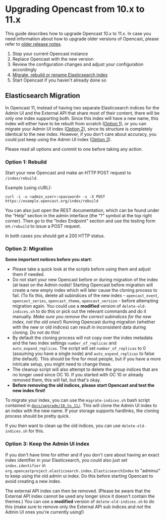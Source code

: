 Upgrading Opencast from 10.x to 11.x
===================================

This guide describes how to upgrade Opencast 10.x to 11.x.
In case you need information about how to upgrade older versions of Opencast,
please refer to [older release notes](https://docs.opencast.org).

1. Stop your current Opencast instance
2. Replace Opencast with the new version
3. Review the configuration changes and adjust your configuration accordingly
4. [Migrate, rebuild or rename Elasticsearch index](#elasticsearch-migration)
5. Start Opencast if you haven't already done so

Elasticsearch Migration
-----------------------

In Opencast 11, instead of having two separate Elasticsearch indices for the Admin UI and the External API that share
most of their content, there will be only one index supporting both. Since this index will have a new name, this index
will either have to be rebuilt from scratch ([Option 1](#option-1-rebuild)), or you can migrate your Admin UI index
([Option 2](#option-2-migration)), since its structure is completely identical to the new index.
However, if you don't care about accuracy, you could just keep using the Admin UI index
([Option 3](#option-3-keep-the-admin-ui-index)).

Please read all options and commit to one before taking any action.

### Option 1: Rebuild

Start your new Opencast and make an HTTP POST request to `/index/rebuild`.

Example (using cURL):

    curl -i -u <admin_user>:<password> -s -X POST https://example.opencast.org/index/rebuild

You can also just open the REST documentation, which can be found under the “Help” section in the admin interface (the
“?” symbol at the top right corner). Then go to the “Index Endpoint” section and use the testing form on
`/rebuild` to issue a POST request.

In both cases you should get a 200 HTTP status.

### Option 2: Migration

**Some important notices before you start:**

- Please take a quick look at the scripts before using them and adjust them if needed.
- Do not start your new Opencast before or during migration of the index (at least on the Admin node)!
  Starting Opencast before migration will create a new empty index which will later cause the cloning process to fail.
  (To fix this, delete all subindices of the new index - `opencast_event`, `opencast_series`, `opencast_theme`,
  `opencast_version` - before attempting migration again. You could use a **modified** version of
  `delete-old-indices.sh` to do this or pick out the relevant commands and do it manually.
  *Make sure you remove the correct subindices for the new index, not the old ones!*)
  Running Opencast during migration (whether with the new or old indices) can result in inconsistent data during
  cloning. Do not do this!
- By default the cloning process will not copy over the index metadata and the two index settings `number_of_replicas`
  and `auto_expand_replicas`. The script will set `number_of_replicas` to 0 (assuming you have a single node) and
  `auto_expand_replicas` to false (the default). This should be fine for most people, but if you have a more intricate
  setup, you might need to change these.
- The cleanup script will also attempt to delete the group indices that are no longer used since OC 10. If you started
with OC 10 or already removed them, this will fail, but that's okay.
- **Before removing the old indices, please start Opencast and test the new index first!**

To migrate your index, you can use the `migrate-indices.sh` bash script contained in
[`docs/upgrade/10_to_11/`](https://github.com/opencast/opencast/blob/develop/docs/upgrade/10_to_11/).
This will clone the Admin UI index to an index with the new name. If your storage supports hardlinks, the cloning
process should be pretty quick.

If you then want to clean up the old indices, you can use `delete-old-indices.sh` for this.

### Option 3: Keep the Admin UI index

If you don't have time for either and if you don't care about having an exact index identifier in your Elasticsearch,
you could also just set `index.identifier` in `org.opencastproject.elasticsearch.index.ElasticsearchIndex` to "adminui"
to keep using the old admin ui index. Do this before starting Opencast to avoid creating a new index.

The external API index can then be removed. (Please be aware that the External API index cannot be used any longer since
it doesn't contain the themes.) You can use a **modified** version of `delete-old-indices.sh` to do this (make sure
to remove only the External API sub indices and _not_ the Admin UI ones you're currently using!)
